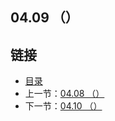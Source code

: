 ## 04.09 （）


## 链接
* [目录](https://github.com/alpha2018/go-zh/blob/master/tour/directory.md)
* 上一节：[04.08 （）](https://github.com/alpha2018/go-zh/blob/master/tour/04.08.md)
* 下一节：[04.10 （）](https://github.com/alpha2018/go-zh/blob/master/tour/04.010.md)
